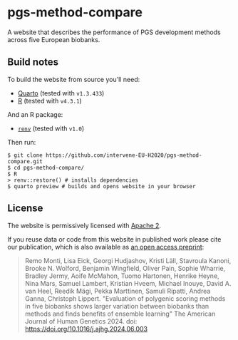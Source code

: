 # pgs-method-compare

A website that describes the performance of PGS development methods across five European biobanks.

## Build notes

To build the website from source you'll need:

-   [Quarto](https://quarto.org) (tested with `v1.3.433`)
-   [R](https://www.r-project.org) (tested with `v4.3.1`)

And an R package:

-   [`renv`](https://rstudio.github.io/renv/articles/renv.html) (tested with `v1.0`)

Then run:

```         
$ git clone https://github.com/intervene-EU-H2020/pgs-method-compare.git
$ cd pgs-method-compare/
$ R
> renv::restore() # installs dependencies
$ quarto preview # builds and opens website in your browser
```

## License

The website is permissively licensed with [Apache 2](https://github.com/intervene-EU-H2020/pgs-method-compare/blob/main/LICENSE).

If you reuse data or code from this website in published work please cite our publication, which is also available as [an open access preprint](https://doi.org/10.1101/2023.11.20.23298215):

> Remo Monti, Lisa Eick, Georgi Hudjashov, Kristi Läll, Stavroula Kanoni, Brooke N. Wolford, Benjamin Wingfield, Oliver Pain, Sophie Wharrie, Bradley Jermy, Aoife McMahon, Tuomo Hartonen, Henrike Heyne, Nina Mars, Samuel Lambert, Kristian Hveem, Michael Inouye, David A. van Heel, Reedik Mägi, Pekka Marttinen, Samuli Ripatti, Andrea Ganna, Christoph Lippert. "Evaluation of polygenic scoring methods in five biobanks shows larger variation between biobanks than methods and finds benefits of ensemble learning" The American Journal of Human Genetics 2024. doi: https://doi.org/10.1016/j.ajhg.2024.06.003
